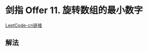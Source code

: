 # 剑指 Offer 11. 旋转数组的最小数字
[LeetCode-cn链接](https://leetcode-cn.com/problems/xuan-zhuan-shu-zu-de-zui-xiao-shu-zi-lcof/)

## 解法
